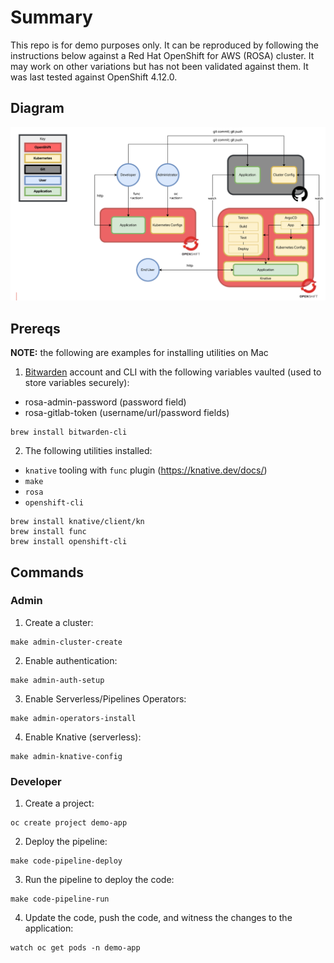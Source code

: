 # Summary

This repo is for demo purposes only.  It can be reproduced by following the instructions below 
against a Red Hat OpenShift for AWS (ROSA) cluster.  It may work on other variations but 
has not been validated against them.  It was last tested against OpenShift 4.12.0.

## Diagram

![diagram](docs/diagram.png)

## Prereqs

**NOTE:** the following are examples for installing utilities on Mac

1. [Bitwarden](https://bitwarden.com/) account and CLI with the following variables vaulted (used to store variables securely):

* rosa-admin-password (password field)
* rosa-gitlab-token (username/url/password fields)

```
brew install bitwarden-cli
```

2. The following utilities installed:

* `knative` tooling with `func` plugin (https://knative.dev/docs/)
* `make`
* `rosa`
* `openshift-cli`

```
brew install knative/client/kn
brew install func
brew install openshift-cli
```

## Commands

### Admin

1. Create a cluster:

```
make admin-cluster-create
```

2. Enable authentication:

```
make admin-auth-setup
```

3. Enable Serverless/Pipelines Operators:

```
make admin-operators-install
```

4. Enable Knative (serverless):

```
make admin-knative-config
```

### Developer

1. Create a project:

```
oc create project demo-app
```

2. Deploy the pipeline:

```
make code-pipeline-deploy
```

3. Run the pipeline to deploy the code:

```
make code-pipeline-run
```

4. Update the code, push the code, and witness the changes to the application:

```
watch oc get pods -n demo-app
```
